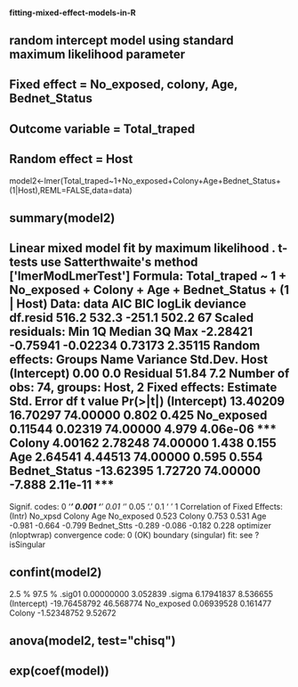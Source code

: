 #### fitting-mixed-effect-models-in-R



## random intercept model using standard maximum likelihood parameter
## Fixed effect = No_exposed, colony, Age, Bednet_Status
## Outcome variable = Total_traped
## Random effect = Host
model2<-lmer(Total_traped~1+No_exposed+Colony+Age+Bednet_Status+(1|Host),REML=FALSE,data=data)


## summary(model2)
Linear mixed model fit by maximum likelihood . t-tests use Satterthwaite's method ['lmerModLmerTest']
Formula: Total_traped ~ 1 + No_exposed + Colony + Age + Bednet_Status + (1 | Host)
Data: data
AIC BIC logLik deviance df.resid
516.2 532.3 -251.1 502.2 67
Scaled residuals:
Min 1Q Median 3Q Max
-2.28421 -0.75941 -0.02234 0.73173 2.35115
Random effects:
Groups Name Variance Std.Dev.
Host (Intercept) 0.00 0.0
Residual 51.84 7.2
Number of obs: 74, groups: Host, 2
Fixed effects:
Estimate Std. Error df t value Pr(>|t|)
(Intercept) 13.40209 16.70297 74.00000 0.802 0.425
No_exposed 0.11544 0.02319 74.00000 4.979 4.06e-06 ***
Colony 4.00162 2.78248 74.00000 1.438 0.155
Age 2.64541 4.44513 74.00000 0.595 0.554
Bednet_Status -13.62395 1.72720 74.00000 -7.888 2.11e-11 ***
---
Signif. codes: 0 ‘***’ 0.001 ‘**’ 0.01 ‘*’ 0.05 ‘.’ 0.1 ‘ ’ 1
Correlation of Fixed Effects:
(Intr) No_xpsd Colony Age
No_exposed 0.523
Colony 0.753 0.531
Age -0.981 -0.664 -0.799
Bednet_Stts -0.289 -0.086 -0.182 0.228
optimizer (nloptwrap) convergence code: 0 (OK)
boundary (singular) fit: see ?isSingular

## confint(model2)
2.5 % 97.5 %
.sig01 0.00000000 3.052839
.sigma 6.17941837 8.536655
(Intercept) -19.76458792 46.568774
No_exposed 0.06939528 0.161477
Colony -1.52348752 9.52672

## anova(model2, test="chisq")

## exp(coef(model))

